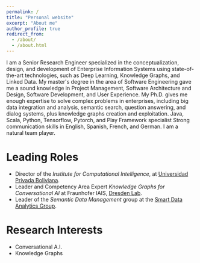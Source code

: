 ```yaml
---
permalink: /
title: "Personal website"
excerpt: "About me"
author_profile: true
redirect_from: 
  - /about/
  - /about.html
---
```


I am a Senior Research Engineer specialized in the conceptualization, design, and development of Enterprise Information Systems using state-of-the-art technologies, such as Deep Learning, Knowledge Graphs, and Linked Data. 
My master's degree in the area of Software Engineering gave me a sound knowledge in Project Management, Software Architecture and Design, Software Development, and User Experience. 
My Ph.D. gives me enough expertise to solve complex problems in enterprises, including big data integration and analysis, semantic search, question answering, and dialog systems, plus knowledge graphs creation and exploitation.
Java, Scala, Python, Tensorflow, Pytorch, and Play Framework specialist
Strong communication skills in English, Spanish, French, and German.
I am a natural team player.

# Leading Roles
  * Director of the _Institute for Computational Intelligence_, at [Universidad Privada Boliviana](http://ici.upb.edu/ "ICI").
  * Leader and Competency Area Expert _Knowledge Graphs for Conversational AI_ at Fraunhofer IAIS, [Dresden Lab](https://www.iais.fraunhofer.de/en/institute/dresden.html "Dresden Lab").
  * Leader of the _Semantic Data Management_ group at the [Smart Data Analytics Group](https://sda.tech/ "SDA").

# Research Interests
  * Conversational A.I.
  * Knowledge Graphs



